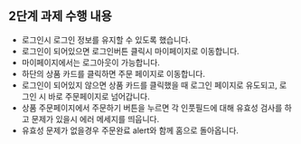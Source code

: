 ## 2단계 과제 수행 내용

- 로그인시 로그인 정보를 유지할 수 있도록 했습니다.
- 로그인이 되어있으면 로그인버튼 클릭시 마이페이지로 이동합니다.
- 마이페이지에서는 로그아웃이 가능합니다.
- 하단의 상품 카드를 클릭하면 주문 페이지로 이동합니다.
- 로그인이 되어있지 않으면 상품 카드를 클릭했을 때 로그인 페이지로 유도되고, 로그인 시 바로 주문페이지로 넘어갑니다.
- 상품 주문페이지에서 주문하기 버튼을 누르면 각 인풋필드에 대해 유효성 검사를 하고 문제가 있을시 에러 메세지를 띄웁니다.
- 유효성 문제가 없을경우 주문완료 alert와 함께 홈으로 돌아옵니다.
